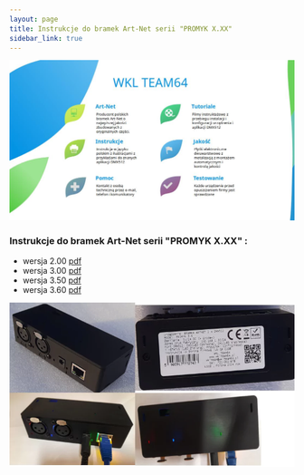 ```yaml
---
layout: page
title: Instrukcje do bramek Art-Net serii "PROMYK X.XX"
sidebar_link: true
---
```


![Usługi](img/growing.jpg)
### Instrukcje do bramek Art-Net serii "PROMYK X.XX" :

* wersja 2.00 [pdf](pdf/promyk2_00_instrukcja_obslugi_.pdf)
* wersja 3.00 [pdf](pdf/promyk_3_00.pdf)
* wersja 3.50 [pdf](pdf/PROMYK_3_50_Instrukcja_uzytkownika_v1_00.pdf)
* wersja 3.60 [pdf](pdf/manual-promyk3_60.pdf)

![WKL TEAM64](img/36-multiobudowa-6753241cb0c97.webp)
